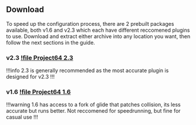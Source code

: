 

## Download

To speed up the configuration process, there are 2 prebuilt packages available, both v1.6 and v2.3 which each have different reccomened plugins to use. Download and extract either archive into any location you want, then follow the next sections in the guide.

### v2.3 [!file Project64 2.3](https://www.dropbox.com/s/dnvps5llun3c1ld/Project%2064%202.3.rar?dl=1)

!!!info 
2.3 is generally recommended as the most accurate plugin is designed for v2.3
!!!



### v1.6 [!file Project64 1.6](https://www.dropbox.com/s/jmqktdkt45hgu8u/Project%2064%201.6.rar?dl=1)

!!!warning
1.6 has access to a fork of glide that patches collision, its less accurate but runs better. Not reccomened for speedrunning, but fine for casual use
!!!

